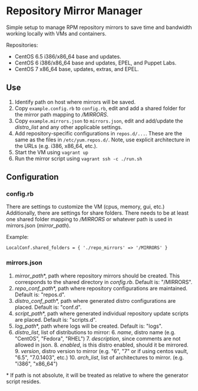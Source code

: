 # Repository Mirror Manager

Simple setup to manage RPM repository mirrors to save time and bandwidth working locally with VMs and containers. 

Repositories:

* CentOS 6.5 i386/x86_64 base and updates.
* CentOS 6 i386/x86_64 base and updates, EPEL, and Puppet Labs.
* CentOS 7 x86_64 base, updates, extras, and EPEL.

## Use

1. Identify path on host where mirrors will be saved.
2. Copy `example.config.rb` to `config.rb`, edit and add a shared folder for the mirror path mapping to */MIRRORS*.
3. Copy `example.mirrors.json` to `mirrors.json`, edit and add/update the *distro_list* and any other applicable settings.
4. Add repository-specific configurations in `repos.d/...`. These are the same as the files in `/etc/yum.repos.d/`. Note, use explicit architecture in the URLs (e.g. i386, x86_64, etc.).
5. Start the VM using `vagrant up`
6. Run the mirror script using `vagrant ssh -c ./run.sh`

## Configuration

### config.rb

There are settings to customize the VM (cpus, memory, gui, etc.) Additionally, there are settings for share folders. There needs to be at least one shared folder mapping to */MIRRORS* or whatever path is used in mirrors.json (*mirror_path*).

Example:

```
LocalConf.shared_folders = { './repo_mirrors' => '/MIRRORS' }
```

### mirrors.json

1. *mirror_path*\*, path where repository mirrors should be created. This corresponds to the shared directory in *config.rb*. Default is: "/MIRRORS".
2. *repo_conf_path*\*, path where repository configurations are maintained. Default is: "repos.d".
3. *distro_conf_path*\*, path where generated distro configurations are placed. Default is: "conf.d".
4. *script_path*\*, path where generated individual repository update scripts are placed. Default is: "scripts.d".
4. *log_path*\*, path where logs will be created. Default is: "logs".
5. *distro_list*, list of distributions to mirror:
    6. *name*, distro name (e.g. "CentOS", "Fedora", "RHEL")
    7. *description*, since comments are not allowed in json.
    8. *enabled*, is this distro enabled, should it be mirrored.
    9. *version*, distro version to mirror (e.g. "6", "7" or if using centos vault, "6.5", "7.0.1403", etc.)
    10. *arch_list*, list of architectures to mirror. (e.g. "i386", "x86_64")

\* If path is not absolute, it will be treated as relative to where the generator script resides.
